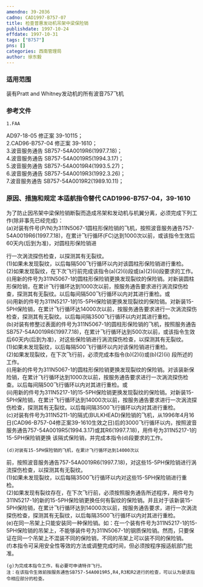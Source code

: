 ```yaml
---
amendno: 39-2036  
cadno: CAD1997-B757-07  
title: 检查普惠发动机吊架中梁保险销  
publishdate: 1997-10-24  
effdate: 1997-10-31  
tags: ["B757"]  
pns: []  
categories: 西南管理局  
author: 徐东毅  
---
```

  
### 适用范围  
装有Pratt and Whitney发动机的所有波音757飞机  
  
<!--more-->  
### 参考文件  
    1.FAA  
AD97-18-05  修正案 39-10115；  
    2.CAD96-B757-04  修正案 39-1610；  
    3.波音服务通告 SB757-54A0019R6(1997.7.18)；  
    4.波音服务通告 SB757-54A0019R5(1994.3.17)；  
    5.波音服务通告 SB757-54A0019R4(1993.5.27)；  
    6.波音服务通告 SB757-54A0019R3(1992.3.26)；  
    7.波音服务通告 SB757-54A0019R2(1989.10.11)；  
  
### 原因、措施和规定 本适航指令替代 CAD1996-B757-04，39-1610  
为了防止因吊架中梁保险销断裂而造成吊架和发动机与机翼分离，必须完成下列工作(除非事先已经完成)：  
    (a)对装有件号(P/N)为311N5067-1圆柱形保险销的飞机，按照波音服务通告757-54A0019R6(1997.7.18)，在累计飞行循环(FC)达到1000次以前，或该指令生效后60天内(后到为准)，对圆柱形保险销进  
  
行一次涡流探伤检查，以探测其有无裂纹。  
       (1)如果未发现裂纹，以后每隔500飞行循环以内对该圆柱形保险销进行重检。  
       (2)如果发现裂纹，在下次飞行前完成该指令(a)(2)(i)段或(a)(2)(ii)段要求的工作。  
(i)用新的件号为311N5067-1的圆柱形保险销更换发现裂纹的保险销。对新装圆柱形保险销，在累计飞行循环达到1000次以前，按服务通告要求进行涡流探伤检查，探测其有无裂纹。以后每间隔500飞行循环以内对其进行重检。或  
(ii)用新的件号为311N5217-1的15-5PH保险销更换发现裂纹的保险销。对新装15-5PH保险销，在累计飞行循环达14000次以前，按服务通告要求进行一次涡流探伤检查，探测其有无裂纹。以后每间隔3500飞行循环以内对其进行重检。  
    (b)对装有修整过表面的件号为311N5067-1的圆柱形保险销的飞机，按照服务通告SB757-54A0019R6(1997.7.18)，在累计飞行循环达到500次以前，或该指令生效后60天内(后到为准)，对这些保险销进行涡流探伤检查，以探测其有无裂纹。  
       (1)如果未发现裂纹，以后每隔500飞行循环以内对该保险销进行重检。  
       (2)如果发现裂纹，在下次飞行前，必须完成本指令(b)(2)(i)或(b)(2)(ii) 段所述的工作。  
(i)用新的件号为311N5067-1的圆柱形保险销更换发现裂纹的保险销。对该装新保险销，在累计飞行循环达到1000次以前，按服务通告要求进行一次涡流探伤检查。以后每间隔500飞行循环以内对其进行重检。或  
(ii)用新的件号为311N5217-1的15-5PH保险销更换发现裂纹的保险销。对新装15-5PH保险销，在累计飞行循环达到14000次以前，按服务通告要求进行一次涡流探伤检查，探测其有无裂纹。以后每间隔3500飞行循环以内对其进行重检。  
    (c)对装有件号为311N5211-1的隔式(BULKHEAD)保险销的飞机，从1996年4月16日(CAD96-B757-04修正案39-1610生效之日)后的3000飞行循环以内，按照波音服务通告757-54A0019R5(1994.3.17)或其R6(1997.7.18)，用件号为311N5217-1的15-5PH保险销更换 该隔式保险销，并完成本指令(d)段要求的工作。  
  
    (d)对装有15-5PH保险销的飞机，在累计飞行循环达到14000次以  
  
前，按照波音服务通告757-54A0019R6(1997.7.18)，对这些15-5PH保险销进行涡流探伤检查，以探测其有无裂纹。  
       (1)如果未发现裂纹，以后每隔3500飞行循环以内对这些15-5PH保险销进行重检。  
       (2)如果发现有裂纹存在，在下次飞行前，必须按照服务通告所述程序，用件号为311N5217-1的新的15-5PH保险销更换任何有裂纹的保险销。并且对于该新装15-5PH保险销，在累计飞行循环达到14000次以前，按服务通告要求，进行一次涡流探伤检查，探测其有无裂纹，以后每隔3500飞行循环以内对其进行重检。  
    (e)在同一吊架上只能安装同一种保险销。如：在一个装有件号为311N5217-1的15-5PH保险销的吊架上，不能够装件号为311N5067-1的钢质保险销。然而，只要保证在同一个吊架上不混装不同的保险销，不同的吊架上可以装不同的保险销。  
    (f)本指令可采用安全性等效的方法或调整完成时间，但必须按程序报适航部门批准。  
  
    (g)为完成本指令工作，有必要可申请特许飞行。  
    注：在该指令生效前按服务通告SB757-54A0019R5,R4,R3和R2进行的检查，可以认为是该指令相应部分的检查。  
